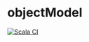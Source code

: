 # objectModel
[![Scala CI](https://github.com/nanaki13/objectModel/actions/workflows/scala.yml/badge.svg)](https://github.com/nanaki13/objectModel/actions/workflows/scala.yml)



